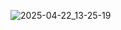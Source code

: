 ![2025-04-22_13-25-19](https://github.com/user-attachments/assets/0de485d1-bf05-4553-a605-74ed6ddf2b9f)
